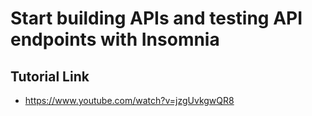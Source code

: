 # Start building APIs and testing API endpoints with Insomnia

## Tutorial Link
- https://www.youtube.com/watch?v=jzgUvkgwQR8

